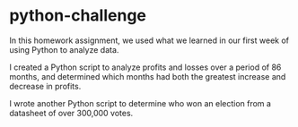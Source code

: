 # python-challenge

In this homework assignment, we used what we learned in our first week of using Python to analyze data.

I created a Python script to analyze profits and losses over a period of 86 months, and determined which months had both the greatest increase and decrease in profits.

I wrote another Python script to determine who won an election from a datasheet of over 300,000 votes.
